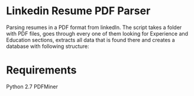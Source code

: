 Linkedin Resume PDF Parser
====================

Parsing resumes in a PDF format from linkedIn.
The script takes a folder with PDF files, goes through every one of them looking for Experience and Education sections, extracts all data that is found there and creates a database with following structure:

Requirements
============
Python 2.7
PDFMiner